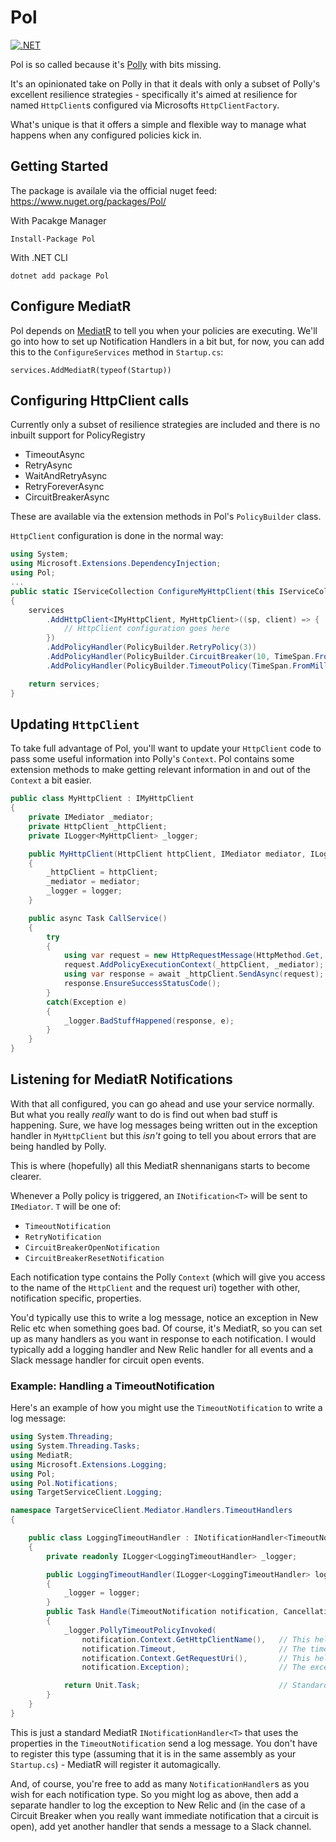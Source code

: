 # Pol

[![.NET](https://github.com/santiams/Pol/actions/workflows/dotnet.yml/badge.svg)](https://github.com/santiams/Pol/actions/workflows/dotnet.yml)

Pol is so called because it's [Polly](https://github.com/App-vNext/Polly) with bits missing.

It's an opinionated take on Polly in that it deals with only a subset of Polly's excellent resilience strategies - specifically it's aimed at resilience for named `HttpClient`s configured via Microsofts `HttpClientFactory`.

What's unique is that it offers a simple and flexible way to manage what happens when any configured policies kick in.

## Getting Started
The package is availale via the official nuget feed: https://www.nuget.org/packages/Pol/

With Pacakge Manager
```
Install-Package Pol
```

With .NET CLI
```
dotnet add package Pol
```

## Configure MediatR
Pol depends on [MediatR](https://github.com/jbogard/MediatR) to tell you when your policies are executing.
We'll go into how to set up Notification Handlers in a bit but, for now, you can add this to the `ConfigureServices` method in `Startup.cs`:

```cshparp
services.AddMediatR(typeof(Startup))
```

## Configuring HttpClient calls
Currently only a subset of resilience strategies are included and there is no inbuilt support for PolicyRegistry

* TimeoutAsync
* RetryAsync
* WaitAndRetryAsync
* RetryForeverAsync
* CircuitBreakerAsync

These are available via the extension methods in Pol's `PolicyBuilder` class.

`HttpClient` configuration is done in the normal way:

```csharp
using System;
using Microsoft.Extensions.DependencyInjection;
using Pol;
...
public static IServiceCollection ConfigureMyHttpClient(this IServiceCollection services)
{
    services
        .AddHttpClient<IMyHttpClient, MyHttpClient>((sp, client) => {
            // HttpClient configuration goes here
        })
        .AddPolicyHandler(PolicyBuilder.RetryPolicy(3))                                     // Configure policy to retry up to 3 times
        .AddPolicyHandler(PolicyBuilder.CircuitBreaker(10, TimeSpan.FromSeconds(3)))        // Break after 10 failures, stay open for 3 seconds
        .AddPolicyHandler(PolicyBuilder.TimeoutPolicy(TimeSpan.FromMilliseconds(300)));     // Timeout after 300ms

    return services;
}
```

## Updating `HttpClient`
To take full advantage of Pol, you'll want to update your `HttpClient` code to pass some useful information into Polly's `Context`.
Pol contains some extension methods to make getting relevant information in and out of the `Context` a bit easier.

```csharp
public class MyHttpClient : IMyHttpClient
{
    private IMediator _mediator;
    private HttpClient _httpClient;
    private ILogger<MyHttpClient> _logger;

    public MyHttpClient(HttpClient httpClient, IMediator mediator, ILogger<MyHttpClient> logger)  // Pass IMediator in
    {
        _httpClient = httpClient;
        _mediator = mediator;
        _logger = logger;
    }

    public async Task CallService()
    {
        try
        {
            using var request = new HttpRequestMessage(HttpMethod.Get, "some-path/");
            request.AddPolicyExecutionContext(_httpClient, _mediator);  // Creates a new Pol Context and attaches useful stuff
            using var response = await _httpClient.SendAsync(request);
            response.EnsureSuccessStatusCode();
        }
        catch(Exception e)
        {
            _logger.BadStuffHappened(response, e);
        }
    }
}
```

## Listening for MediatR Notifications
With that all configured, you can go ahead and use your service normally.  But what you really _really_ want to do is find out when bad stuff is happening. 
Sure, we have log messages being written out in the exception handler in `MyHttpClient` but this _isn't_ going to tell you about errors that are being handled by Polly.

This is where (hopefully) all this MediatR shennanigans starts to become clearer.

Whenever a Polly policy is triggered, an `INotification<T>` will be sent to `IMediator`.  `T` will be one of:
* `TimeoutNotification`
* `RetryNotification`
* `CircuitBreakerOpenNotification`
* `CircuitBreakerResetNotification`

Each notification type contains the Polly `Context` (which will give you access to the name of the `HttpClient` and the request uri) together with other, notification specific, properties.

You'd typically use this to write a log message, notice an exception in New Relic etc when something goes bad.  Of course, it's MediatR, so you can set up as many handlers as you want in response to each notification.
I would typically add a logging handler and New Relic handler for all events and a Slack message handler for circuit open events.

### Example: Handling a TimeoutNotification
Here's an example of how you might use the `TimeoutNotification` to write a log message:
```csharp
using System.Threading;
using System.Threading.Tasks;
using MediatR;
using Microsoft.Extensions.Logging;
using Pol;
using Pol.Notifications;
using TargetServiceClient.Logging;

namespace TargetServiceClient.Mediator.Handlers.TimeoutHandlers
{

    public class LoggingTimeoutHandler : INotificationHandler<TimeoutNotification>
    {
        private readonly ILogger<LoggingTimeoutHandler> _logger;

        public LoggingTimeoutHandler(ILogger<LoggingTimeoutHandler> logger)
        {
            _logger = logger;
        }
        public Task Handle(TimeoutNotification notification, CancellationToken cancellationToken)
        {
            _logger.PollyTimeoutPolicyInvoked(
                notification.Context.GetHttpClientName(),   // This helper method is available on Context for all notification types
                notification.Timeout,                       // The timespan representing the timeout that triggered this notification
                notification.Context.GetRequestUri(),       // This helper method is available on Context for all notification types
                notification.Exception);                    // The exception that was caught

            return Unit.Task;                               // Standard return pattern for MediatR NotificationHandler
        }
    }
}
```

This is just a standard MediatR `INotificationHandler<T>` that uses the properties in the `TimeoutNotification` send a log message.
You don't have to register this type (assuming that it is in the same assembly as your `Startup.cs`) - MediatR will register it automagically.

And, of course, you're free to add as many `NotificationHandler`s as you wish for each notification type.  So you might log as above, then add a separate handler to log the exception to New Relic and (in the case of a Circuit Breaker when you really want immediate notification that a circuit is open), add yet another handler that sends a message to a Slack channel.
